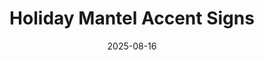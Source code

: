 ---
title: "Holiday Mantel Accent Signs"
date: 2025-08-16
publish_on: "2025-08-16"
summary: "3D-printed holiday accent signs designed for mantels, shelves, or entry tables — each featuring a unique Christmas design with layered color detailing for a festive seasonal display without taking up much space."
tags: [Holiday, Sign, Retro]
photos: ["/assets/img/sm-xmas1.png", "/assets/img/sm-xmas2.png", "/assets/img/sm-xmas3.png"]
category: Holiday
detail: >
  A collection of compact 3D-printed holiday accent signs designed for mantels, shelves, or tiered tray displays — available in a variety of individual designs to mix, match, or style on their own. Each piece features layered seasonal artwork with rich dimensional detail, offering festive charm without overwhelming visual space. Perfect for subtle holiday styling in entryways, kitchen nooks, or curated décor vignettes.
square_url:
makerworld_url:
---